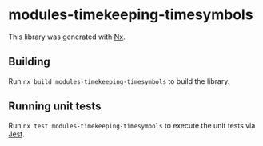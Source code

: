 # modules-timekeeping-timesymbols

This library was generated with [Nx](https://nx.dev).

## Building

Run `nx build modules-timekeeping-timesymbols` to build the library.

## Running unit tests

Run `nx test modules-timekeeping-timesymbols` to execute the unit tests via [Jest](https://jestjs.io).

